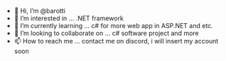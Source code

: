 - 👋 Hi, I’m @barotti
- 👀 I’m interested in ... .NET framework
- 🌱 I’m currently learning ... c# for more web app in ASP.NET and etc.
- 💞️ I’m looking to collaborate on ... c# software project and more
- 📫 How to reach me ... contact me on discord, i will insert my account soon

<!---
barotti/barotti is a ✨ special ✨ repository because its `README.md` (this file) appears on your GitHub profile.
You can click the Preview link to take a look at your changes.
--->
